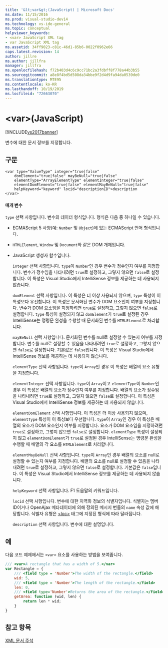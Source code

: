 ```yaml
---
title: '&lt;var&gt;(JavaScript) | Microsoft Docs'
ms.date: 11/15/2016
ms.prod: visual-studio-dev14
ms.technology: vs-ide-general
ms.topic: conceptual
helpviewer_keywords:
- <var> JavaScript XML tag
- var JavaScript XML tag
ms.assetid: 34ff9023-c81c-46d1-85b6-0022f0962e66
caps.latest.revision: 14
author: jillre
ms.author: jillfra
manager: jillfra
ms.openlocfilehash: f72b403d4c6c9cc71bc2a3fdbff8f778a44b3b55
ms.sourcegitcommit: a8e8f4bd5d508da34bbe9f2d4d9fa94da0539de0
ms.translationtype: MTE95
ms.contentlocale: ko-KR
ms.lasthandoff: 10/19/2019
ms.locfileid: "72663070"
---
```

# <a name="ltvargt-javascript"></a>&lt;var&gt;(JavaScript)
[!INCLUDE[vs2017banner](../includes/vs2017banner.md)]

변수에 대한 문서 정보를 지정합니다.

## <a name="syntax"></a>구문

```
<var type="ValueType" integer="true|false"
    domElement="true|false" mayBeNull="true|false"
    elementType="ArrayElementType" elementInteger="true|false"
    elementDomElement="true|false" elementMayBeNull="true|false"
    helpKeyword="keyword" locid="descriptionID">description
</var>
```

#### <a name="parameters"></a>매개 변수
 `type` 선택 사항입니다. 변수의 데이터 형식입니다. 형식은 다음 중 하나일 수 있습니다.

- ECMAScript 5 사양(예: `Number` 및 `Object`)에 있는 ECMAScript 언어 형식입니다.

- `HTMLElement`, `Window` 및 `Document`와 같은 DOM 개체입니다.

- JavaScript 생성자 함수입니다.

  `integer` 선택 사항입니다. `type`이 `Number`인 경우 변수가 정수인지 여부를 지정합니다. 변수가 정수임을 나타내려면 `true`로 설정하고, 그렇지 않으면 `false`로 설정합니다. 이 특성은 Visual Studio에서 IntelliSense 정보를 제공하는 데 사용되지 않습니다.

  `domElement` 선택 사항입니다. 이 특성은 더 이상 사용되지 않으며, `type` 특성이 이 특성보다 우선합니다. 이 특성은 문서화된 변수가 DOM 요소인지 여부를 지정합니다. 변수가 DOM 요소임을 지정하려면 `true`로 설정하고, 그렇지 않으면 `false`로 설정합니다. `type` 특성이 설정되지 않고 `domElement`가 `true`로 설정된 경우 IntelliSense는 명령문 완성을 수행할 때 문서화된 변수를 `HTMLElement`로 처리합니다.

  `mayBeNull` 선택 사항입니다. 문서화된 변수를 null로 설정할 수 있는지 여부를 지정합니다. 변수를 null로 설정할 수 있음을 나타내려면 `true`로 설정하고, 그렇지 않으면 `false`로 설정합니다. 기본값은 `false`입니다. 이 특성은 Visual Studio에서 IntelliSense 정보를 제공하는 데 사용되지 않습니다.

  `elementType` 선택 사항입니다. `type`이 `Array`인 경우 이 특성은 배열의 요소 유형을 지정합니다.

  `elementInteger` 선택 사항입니다. `type`이 `Array`이고 `elementType`이 `Number`인 경우 이 특성은 배열의 요소가 정수인지 여부를 지정합니다. 배열의 요소가 정수임을 나타내려면 `true`로 설정하고, 그렇지 않으면 `false`로 설정합니다. 이 특성은 Visual Studio에서 IntelliSense 정보를 제공하는 데 사용되지 않습니다.

  `elementDomElement` 선택 사항입니다. 이 특성은 더 이상 사용되지 않으며, `elementType` 특성이 이 특성보다 우선합니다. `type`이 `Array`인 경우 이 특성은 배열의 요소가 DOM 요소인지 여부를 지정합니다. 요소가 DOM 요소임을 지정하려면 `true`로 설정하고, 그렇지 않으면 `false`로 설정합니다. `elementType` 특성이 설정되지 않고 `elementDomElement`가 `true`로 설정된 경우 IntelliSense는 명령문 완성을 수행할 때 배열의 각 요소를 `HTMLElement`로 처리합니다.

  `elementMayBeNull` 선택 사항입니다. `type`이 `Array`인 경우 배열의 요소를 null로 설정할 수 있는지 여부를 지정합니다. 배열의 요소를 null로 설정할 수 있음을 나타내려면 `true`로 설정하고, 그렇지 않으면 `false`로 설정합니다. 기본값은 `false`입니다. 이 특성은 Visual Studio에서 IntelliSense 정보를 제공하는 데 사용되지 않습니다.

  `helpKeyword` 선택 사항입니다. F1 도움말의 키워드입니다.

  `locid` 선택 사항입니다. 변수에 대한 지역화 정보의 식별자입니다. 식별자는 멤버 ID이거나 OpenAjax 메타데이터에 의해 정의된 메시지 번들의 `name` 속성 값에 해당합니다. 식별자 유형은 [\<loc>](../ide/loc-javascript.md) 태그에 지정된 형식에 따라 달라집니다.

  `description` 선택 사항입니다. 변수에 대한 설명입니다.

## <a name="example"></a>예
 다음 코드 예제에서는 `<var>` 요소를 사용하는 방법을 보여줍니다.

```javascript
/// <var>A rectangle that has a width of 5.</var>
var Rectangle = {
    /// <field type = 'Number'>The width of the rectangle.</field>
    wid: 5,
    /// <field type = 'Number'>The length of the rectangle.</field>
    len: 0,
    /// <field type='Number'>Returns the area of the rectangle.</field>
    getArea: function (wid, len) {
        return len * wid;
    }
}
```

## <a name="see-also"></a>참고 항목
 [XML 문서 주석](../ide/xml-documentation-comments-javascript.md)
